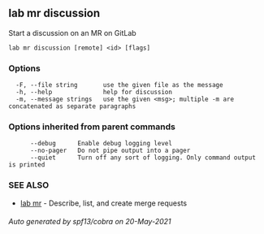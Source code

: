 ## lab mr discussion

Start a discussion on an MR on GitLab

```
lab mr discussion [remote] <id> [flags]
```

### Options

```
  -F, --file string       use the given file as the message
  -h, --help              help for discussion
  -m, --message strings   use the given <msg>; multiple -m are concatenated as separate paragraphs
```

### Options inherited from parent commands

```
      --debug      Enable debug logging level
      --no-pager   Do not pipe output into a pager
      --quiet      Turn off any sort of logging. Only command output is printed
```

### SEE ALSO

* [lab mr](lab_mr.md)	 - Describe, list, and create merge requests

###### Auto generated by spf13/cobra on 20-May-2021
